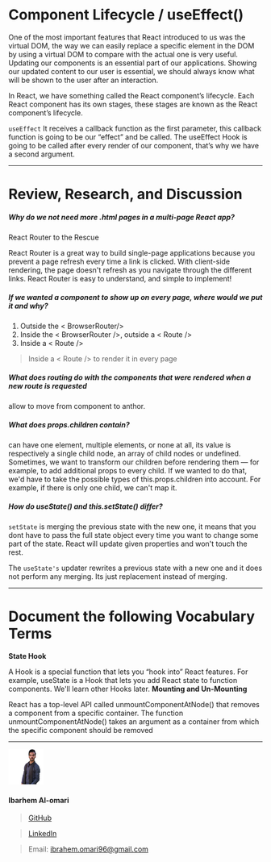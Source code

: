 Component Lifecycle / useEffect()
===

One of the most important features that React introduced to us was the virtual DOM, the way we can easily replace a specific element in the DOM by using a virtual DOM to compare with the actual one is very useful. Updating our components is an essential part of our applications. Showing our updated content to our user is essential, we should always know what will be shown to the user after an interaction.

In React, we have something called the React component’s lifecycle. Each React component has its own stages, these stages are known as the React component’s lifecycle.

`useEffect`
It receives a callback function as the first parameter, this callback function is going to be our “effect” and be called. The useEffect Hook is going to be called after every render of our component, that’s why we have a second argument.

---

Review, Research, and Discussion
===


##### Why do we not need more .html pages in a multi-page React app?

React Router to the Rescue

React Router is a great way to build single-page applications because you prevent a page refresh every time a link is clicked. With client-side rendering, the page doesn't refresh as you navigate through the different links. React Router is easy to understand, and simple to implement!

##### If we wanted a component to show up on every page, where would we put it and why?
1. Outside the < BrowserRouter/>
1. Inside the < BrowserRouter />, outside a < Route />
1. Inside a < Route />

> Inside a < Route /> to render it in every page

##### What does routing do with the components that were rendered when a new route is requested
allow to move from component to anthor.
##### What does props.children contain?
can have one element, multiple elements, or none at all, its value is respectively a single child node, an array of child nodes or undefined. Sometimes, we want to transform our children before rendering them — for example, to add additional props to every child. If we wanted to do that, we'd have to take the possible types of this.props.children into account. For example, if there is only one child, we can't map it.
##### How do useState() and this.setState() differ?

`setState` is merging the previous state with the new one, it means that you dont have to pass the full state object every time you want to change some part of the state. React will update given properties and won't touch the rest. 

The `useState's` updater rewrites a previous state with a new one and it does not perform any merging. Its just replacement instead of merging.

---

Document the following Vocabulary Terms
===



**State Hook**

A Hook is a special function that lets you “hook into” React features. For example, useState is a Hook that lets you add React state to function components. We'll learn other Hooks later.
**Mounting and Un-Mounting**

React has a top-level API called unmountComponentAtNode() that removes a component from a specific container. The function unmountComponentAtNode() takes an argument as a container from which the specific component should be removed


---

![](ibrahem.png) 
#### **Ibarhem Al-omari**
> [GitHub](https://github.com/ibrahemomari)

>[LinkedIn](https://www.linkedin.com/in/ibrahem-omari-5967a5198/)

> Email: ibrahem.omari96@gmail.com